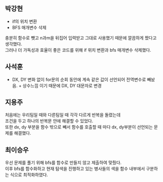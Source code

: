 ## 박강현
- if의 위치 변환
- BFS 매개변수 삭제
   
충분히 함수로 뺏고 n과m을 뒤집어 입력받고 그대로 사용했기 때문에 깔끔하게 짰다고 생각했다.   
그러나 더 가독성과 효율이 좋은 코드를 위해 if 위치 변환과 bfs 매개변수 삭제했다.   

## 사석훈
- DX, DY 변화 없이 for문의 순회 동안에 계속 같은 값이 선언되어 전역변수로 빼놨음. + 상수느낌 이기 때문에 DX, DY 대문자로 변경

## 지용주
처음에는 우리팀일 때와 다른팀일 때 각각 다르게 반복을 돌렸는데   
조건을 두고 하나의 반복문 안에 해결할 수 있었다.   
또한 dx, dy 부분을 함수 밖으로 빼서 함수를 호출할 때 마다 dx, dy부분이 선언되는 문제를 해결했다.   

## 최이승우
우선 문제를 풀기 위해 bfs를 함수로 만들지 않고 제출하여 맞췄다.   
이후 bfs를 함수화하고 현재 탐색을 진행하고 있는 병사들의 색을 함수 내부에서 구분하는 식으로 최적화하였다.
